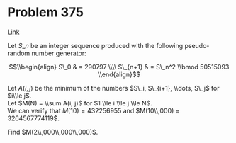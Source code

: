 # Problem 375

[Link](https://projecteuler.net/problem=375)

Let $S\_n$ be an integer sequence produced with the following pseudo-random number generator:

$$\\begin{align} S\_0 & = 290797 \\\\ S\_{n+1} & = S\_n^2 \\bmod 50515093 \\end{align}$$

Let $A(i, j)$ be the minimum of the numbers $S\_i, S\_{i+1}, \\dots, S\_j$ for $i\\le j$.  
Let $M(N) = \\sum A(i, j)$ for $1 \\le i \\le j \\le N$.  
We can verify that $M(10) = 432256955$ and $M(10\\,000) = 3264567774119$.

Find $M(2\\,000\\,000\\,000)$.
